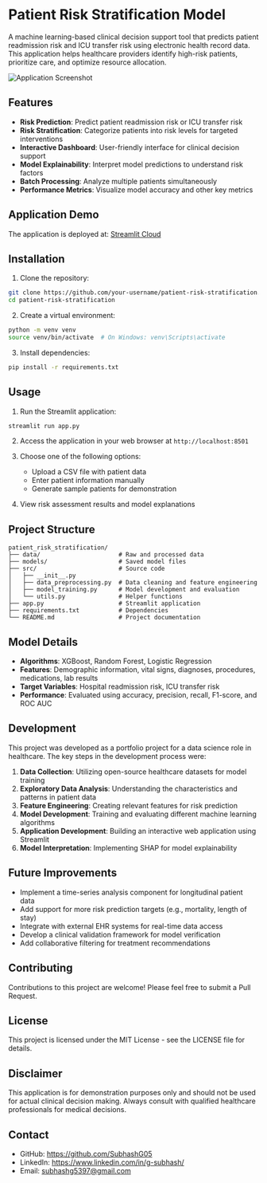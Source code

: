 # Patient Risk Stratification Model

A machine learning-based clinical decision support tool that predicts patient readmission risk and ICU transfer risk using electronic health record data. This application helps healthcare providers identify high-risk patients, prioritize care, and optimize resource allocation.

![Application Screenshot](app_screenshot.png)

## Features

- **Risk Prediction**: Predict patient readmission risk or ICU transfer risk
- **Risk Stratification**: Categorize patients into risk levels for targeted interventions
- **Interactive Dashboard**: User-friendly interface for clinical decision support
- **Model Explainability**: Interpret model predictions to understand risk factors
- **Batch Processing**: Analyze multiple patients simultaneously
- **Performance Metrics**: Visualize model accuracy and other key metrics

## Application Demo

The application is deployed at: [Streamlit Cloud](https://patient-risk-stratification.streamlit.app)

## Installation

1. Clone the repository:
```bash
git clone https://github.com/your-username/patient-risk-stratification.git
cd patient-risk-stratification
```

2. Create a virtual environment:
```bash
python -m venv venv
source venv/bin/activate  # On Windows: venv\Scripts\activate
```

3. Install dependencies:
```bash
pip install -r requirements.txt
```

## Usage

1. Run the Streamlit application:
```bash
streamlit run app.py
```

2. Access the application in your web browser at `http://localhost:8501`

3. Choose one of the following options:
   - Upload a CSV file with patient data
   - Enter patient information manually
   - Generate sample patients for demonstration

4. View risk assessment results and model explanations

## Project Structure

```
patient_risk_stratification/
├── data/                      # Raw and processed data
├── models/                    # Saved model files
├── src/                       # Source code
│   ├── __init__.py
│   ├── data_preprocessing.py  # Data cleaning and feature engineering
│   ├── model_training.py      # Model development and evaluation
│   └── utils.py               # Helper functions
├── app.py                     # Streamlit application
├── requirements.txt           # Dependencies
└── README.md                  # Project documentation
```

## Model Details

- **Algorithms**: XGBoost, Random Forest, Logistic Regression
- **Features**: Demographic information, vital signs, diagnoses, procedures, medications, lab results
- **Target Variables**: Hospital readmission risk, ICU transfer risk
- **Performance**: Evaluated using accuracy, precision, recall, F1-score, and ROC AUC

## Development

This project was developed as a portfolio project for a data science role in healthcare. The key steps in the development process were:

1. **Data Collection**: Utilizing open-source healthcare datasets for model training
2. **Exploratory Data Analysis**: Understanding the characteristics and patterns in patient data
3. **Feature Engineering**: Creating relevant features for risk prediction
4. **Model Development**: Training and evaluating different machine learning algorithms
5. **Application Development**: Building an interactive web application using Streamlit
6. **Model Interpretation**: Implementing SHAP for model explainability

## Future Improvements

- Implement a time-series analysis component for longitudinal patient data
- Add support for more risk prediction targets (e.g., mortality, length of stay)
- Integrate with external EHR systems for real-time data access
- Develop a clinical validation framework for model verification
- Add collaborative filtering for treatment recommendations

## Contributing

Contributions to this project are welcome! Please feel free to submit a Pull Request.

## License

This project is licensed under the MIT License - see the LICENSE file for details.

## Disclaimer

This application is for demonstration purposes only and should not be used for actual clinical decision making. Always consult with qualified healthcare professionals for medical decisions.

## Contact

- GitHub: https://github.com/SubhashG05
- LinkedIn: https://www.linkedin.com/in/g-subhash/
- Email: subhashg5397@gmail.com
